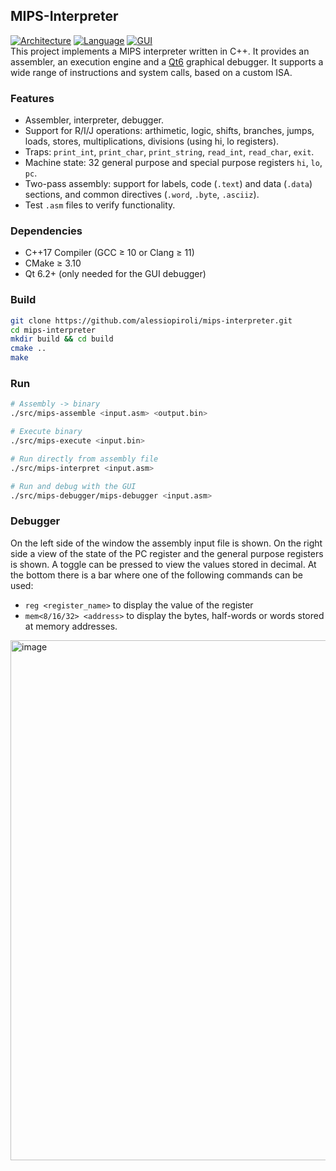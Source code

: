 ## MIPS-Interpreter
[![Architecture](https://img.shields.io/badge/Architecture-MIPS-blue?style=flat-square)](https://en.wikipedia.org/wiki/MIPS_architecture)
[![Language](https://img.shields.io/badge/Language-C++-orange?style=flat-square)](https://en.wikipedia.org/wiki/C%2B%2B)
[![GUI](https://img.shields.io/badge/GUI-Qt6-brightgreen?style=flat-square)](https://github.com/qt)
<br>
This project implements a MIPS interpreter written in C++. It provides an assembler, an execution engine and a [Qt6](https://github.com/qt) graphical debugger. It supports a wide range of instructions and system calls, based on a custom ISA.

### Features
- Assembler, interpreter, debugger.
- Support for R/I/J operations: arthimetic, logic, shifts, branches, jumps, loads, stores, multiplications, divisions (using hi, lo registers).
- Traps: `print_int`, `print_char`, `print_string`, `read_int`, `read_char`, `exit`.
- Machine state: 32 general purpose and special purpose registers `hi`, `lo`, `pc`.
- Two-pass assembly: support for labels, code (`.text`) and data (`.data`) sections, and common directives (`.word`, `.byte`, `.asciiz`).
- Test `.asm` files to verify functionality.

### Dependencies
- C++17 Compiler (GCC ≥ 10 or Clang ≥ 11)
- CMake ≥ 3.10
- Qt 6.2+ (only needed for the GUI debugger)

### Build
```bash
git clone https://github.com/alessiopiroli/mips-interpreter.git
cd mips-interpreter
mkdir build && cd build
cmake ..
make
```

### Run
```bash
# Assembly -> binary
./src/mips-assemble <input.asm> <output.bin>

# Execute binary
./src/mips-execute <input.bin>

# Run directly from assembly file
./src/mips-interpret <input.asm>

# Run and debug with the GUI
./src/mips-debugger/mips-debugger <input.asm>
```

### Debugger
On the left side of the window the assembly input file is shown. On the right side a view of the state of the PC register and the  general purpose registers is shown. A toggle can be pressed to view the values stored in decimal. At the bottom there is a bar where one of the following commands can be used:
- `reg <register_name>` to display the value of the register
- `mem<8/16/32> <address>` to display the bytes, half-words or words stored at memory addresses.
<img width="1197" height="832" alt="image" src="https://github.com/user-attachments/assets/4cc199d4-e77b-49e1-8136-3cbd0cb2d540" />
